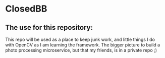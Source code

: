 # ClosedBB
## The use for this repository:
This repo will be used as a place to keep junk work, and little things I do with OpenCV as I am learning the framework. The bigger picture to build a photo processing microservice, but that my friends, is in a private repo ;)